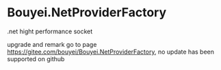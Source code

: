 # Bouyei.NetProviderFactory
.net hight performance socket

upgrade and remark go to page https://gitee.com/bouyei/Bouyei.NetProviderFactory, no update has been supported on github
